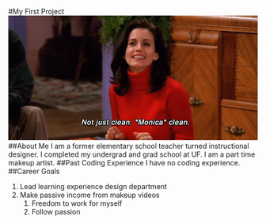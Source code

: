 #My First Project
![Alt text](nrm_1428945400-moinca.jpg)
##About Me
I am a former elementary school teacher turned instructional designer. I completed my undergrad and grad school at UF. I am a part time makeup artist. 
##Past Coding Experience
I have no coding experience. 
##Career Goals 
1. Lead learning experience design department
2. Make passive income from makeup videos  
    1. Freedom to work for myself
    2. Follow passion

